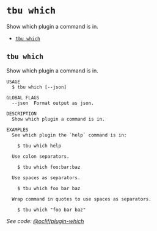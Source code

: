 `tbu which`
===========

Show which plugin a command is in.

* [`tbu which`](#tbu-which)

## `tbu which`

Show which plugin a command is in.

```
USAGE
  $ tbu which [--json]

GLOBAL FLAGS
  --json  Format output as json.

DESCRIPTION
  Show which plugin a command is in.

EXAMPLES
  See which plugin the `help` command is in:

    $ tbu which help

  Use colon separators.

    $ tbu which foo:bar:baz

  Use spaces as separators.

    $ tbu which foo bar baz

  Wrap command in quotes to use spaces as separators.

    $ tbu which "foo bar baz"
```

_See code: [@oclif/plugin-which](https://github.com/oclif/plugin-which/blob/v3.2.2/src/commands/which.ts)_
